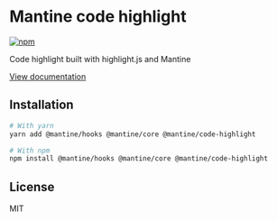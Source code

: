 # Mantine code highlight

[![npm](https://img.shields.io/npm/dm/@mantine/code-highlight)](https://www.npmjs.com/package/@mantine/code-highlight)

Code highlight built with highlight.js and Mantine

[View documentation](https://mantine.dev/)

## Installation

```bash
# With yarn
yarn add @mantine/hooks @mantine/core @mantine/code-highlight

# With npm
npm install @mantine/hooks @mantine/core @mantine/code-highlight
```

## License

MIT
